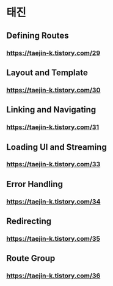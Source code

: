 # 태진

## Defining Routes
### https://taejin-k.tistory.com/29

## Layout and Template
### https://taejin-k.tistory.com/30

## Linking and Navigating
### https://taejin-k.tistory.com/31

## Loading UI and Streaming
### https://taejin-k.tistory.com/33

## Error Handling
### https://taejin-k.tistory.com/34

## Redirecting
### https://taejin-k.tistory.com/35

## Route Group
### https://taejin-k.tistory.com/36

